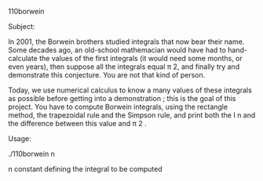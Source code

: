 110borwein

Subject:

In 2001, the Borwein brothers studied integrals that now bear their name. Some decades ago,
an old-school mathemacian would have had to hand-calculate the values of the first integrals
(it would need some months, or even years), then suppose all the integrals equal π 2,
and finally try and demonstrate this conjecture. You are not that kind of person. 

Today, we use numerical calculus to know a many values of these integrals as possible before getting
into a demonstration ; this is the goal of this project. You have to compute Borwein integrals,
using the rectangle method, the trapezoidal rule and the Simpson rule,
and print both the I n and the difference between this value and π 2 .

Usage:

./110borwein n

n constant defining the integral to be computed
